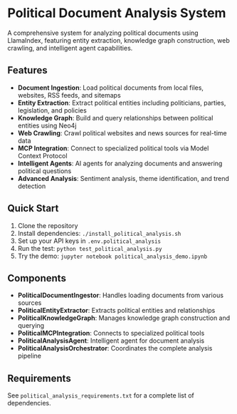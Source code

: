 # Political Document Analysis System

A comprehensive system for analyzing political documents using LlamaIndex, featuring entity extraction, knowledge graph construction, web crawling, and intelligent agent capabilities.

## Features

- **Document Ingestion**: Load political documents from local files, websites, RSS feeds, and sitemaps
- **Entity Extraction**: Extract political entities including politicians, parties, legislation, and policies
- **Knowledge Graph**: Build and query relationships between political entities using Neo4j
- **Web Crawling**: Crawl political websites and news sources for real-time data
- **MCP Integration**: Connect to specialized political tools via Model Context Protocol
- **Intelligent Agents**: AI agents for analyzing documents and answering political questions
- **Advanced Analysis**: Sentiment analysis, theme identification, and trend detection

## Quick Start

1. Clone the repository
2. Install dependencies: `./install_political_analysis.sh`
3. Set up your API keys in `.env.political_analysis`
4. Run the test: `python test_political_analysis.py`
5. Try the demo: `jupyter notebook political_analysis_demo.ipynb`

## Components

- **PoliticalDocumentIngestor**: Handles loading documents from various sources
- **PoliticalEntityExtractor**: Extracts political entities and relationships
- **PoliticalKnowledgeGraph**: Manages knowledge graph construction and querying
- **PoliticalMCPIntegration**: Connects to specialized political tools
- **PoliticalAnalysisAgent**: Intelligent agent for document analysis
- **PoliticalAnalysisOrchestrator**: Coordinates the complete analysis pipeline

## Requirements

See `political_analysis_requirements.txt` for a complete list of dependencies.